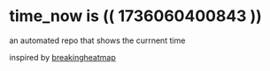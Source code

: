 # time_now is (( 1736060400843 ))

an automated repo that shows the currnent time

inspired by [breakingheatmap](https://github.com/breakingheatmap/breakingheatmap)